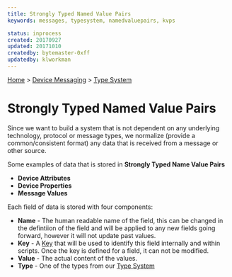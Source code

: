 ```yaml
---
title: Strongly Typed Named Value Pairs
keywords: messages, typesystem, namedvaluepairs, kvps

status: inprocess
created: 20170927
updated: 20171010
createdby: bytemaster-0xff
updatedby: klworkman
---
```

[Home](../../Index.md) > [Device Messaging](../Index.md) > [Type System](Index.md)

# Strongly Typed Named Value Pairs

Since we want to build a system that is not dependent on any underlying technology, protocol or message types, we normalize (provide a common/consistent format) any data that is received from a message or other source.

Some examples of data that is stored in **Strongly Typed Name Value Pairs**
* **Device Attributes**
* **Device Properties**
* **Message Values**

Each field of data is stored with four components:
* **Name** - The human readable name of the field, this can be changed in the defintiion of the field and will be applied to any new fields going forward, however it will not update past values.
* **Key** - A [Key](../../Topics/Keys.md) that will be used to identify this field internally and within scripts.  Once the key is defined for a field, it can not be modified.
* **Value** - The actual content of the values.
* **Type** - One of the types from our [Type System](Index.md)
